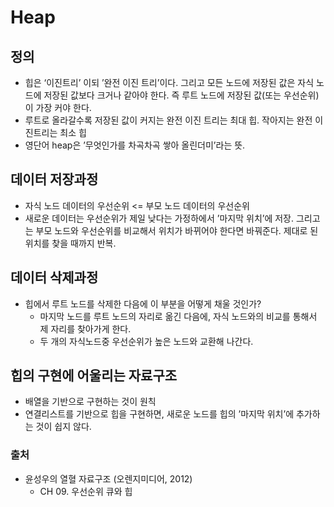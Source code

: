 # Heap

## 정의

- 힙은 ‘이진트리’ 이되 ’완전 이진 트리’이다. 그리고 모든 노드에 저장된 값은 자식 노드에 저장된 값보다 크거나 같아야 한다. 즉 루트 노드에 저장된 값(또는 우선순위)이 가장 커야 한다.
- 루트로 올라갈수록 저장된 값이 커지는 완전 이진 트리는 최대 힙. 작아지는 완전 이진트리는 최소 힙
- 영단어 heap은 ’무엇인가를 차곡차곡 쌓아 올린더미’라는 뜻.

## 데이터 저장과정

- 자식 노드 데이터의 우선순위 <= 부모 노드 데이터의 우선순위
- 새로운 데이터는 우선순위가 제일 낮다는 가정하에서 ’마지막 위치’에 저장. 그리고는 부모 노드와 우선순위를 비교해서 위치가 바뀌어야 한다면 바꿔준다. 제대로 된 위치를 찾을 때까지 반복.

## 데이터 삭제과정

- 힙에서 루트 노드를 삭제한 다음에 이 부분을 어떻게 채울 것인가?
  - 마지막 노드를 루트 노드의 자리로 옮긴 다음에, 자식 노드와의 비교를 통해서 제 자리를 찾아가게 한다.
  - 두 개의 자식노드중 우선순위가 높은 노드와 교환해 나간다.

## 힙의 구현에 어울리는 자료구조

- 배열을 기반으로 구현하는 것이 원칙
- 연결리스트를 기반으로 힙을 구현하면, 새로운 노드를 힙의 ’마지막 위치’에 추가하는 것이 쉽지 않다.

### 출처

- 윤성우의 열혈 자료구조 (오렌지미디어, 2012)
  - CH 09. 우선순위 큐와 힙
